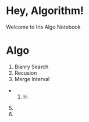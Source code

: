 # Hey, Algorithm! 
Welcome to Iris Algo Notebook

# Algo 
1. Bianry Search
3. Recusion
4. Merge Interval
* 1) hi
5. 
6. 


